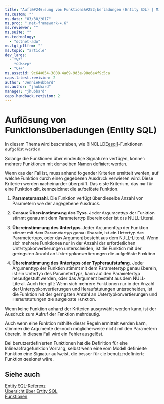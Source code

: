 ```yaml
---
title: "Aufl&#246;sung von Funktions&#252;berladungen (Entity SQL) | Microsoft Docs"
ms.custom: ""
ms.date: "03/30/2017"
ms.prod: ".net-framework-4.6"
ms.reviewer: ""
ms.suite: ""
ms.technology: 
  - "dotnet-ado"
ms.tgt_pltfrm: ""
ms.topic: "article"
dev_langs: 
  - "VB"
  - "CSharp"
  - "C++"
ms.assetid: 9c648054-3808-4a69-9d3e-98e6a4f9c5ca
caps.latest.revision: 2
author: "JennieHubbard"
ms.author: "jhubbard"
manager: "jhubbard"
caps.handback.revision: 2
---
```

# Aufl&#246;sung von Funktions&#252;berladungen (Entity SQL)
In diesem Thema wird beschrieben, wie [!INCLUDE[esql](../../../../../../includes/esql-md.md)]\-Funktionen aufgelöst werden.  
  
 Solange die Funktionen über eindeutige Signaturen verfügen, können mehrere Funktionen mit demselben Namen definiert werden.  
  
 Wenn das der Fall ist, muss anhand folgender Kriterien ermittelt werden, auf welche Funktion durch einen gegebenen Ausdruck verwiesen wird.  Diese Kriterien werden nacheinander überprüft.  Das erste Kriterium, das nur für eine Funktion gilt, kennzeichnet die aufgelöste Funktion.  
  
1.  **Parameteranzahl**.  Die Funktion verfügt über dieselbe Anzahl von Parametern wie der angegebene Ausdruck.  
  
2.  **Genaue Übereinstimmung des Typs**.  Jeder Argumenttyp der Funktion stimmt genau mit dem Parametertyp überein oder ist das NULL\-Literal.  
  
3.  **Übereinstimmung des Untertyps**.  Jeder Argumenttyp der Funktion stimmt mit dem Parametertyp genau überein, ist ein Untertyp des Parametertyps, oder das Argument besteht aus dem NULL\-Literal.  Wenn sich mehrere Funktionen nur in der Anzahl der erforderlichen Untertypkonvertierungen unterscheiden, ist die Funktion mit der geringsten Anzahl an Untertypkonvertierungen die aufgelöste Funktion.  
  
4.  **Übereinstimmung des Untertyps oder Typheraufstufung**.  Jeder Argumenttyp der Funktion stimmt mit dem Parametertyp genau überein, ist ein Untertyp des Parametertyps, kann auf den Parametertyp heraufgestuft werden, oder das Argument besteht aus dem NULL\-Literal.  Auch hier gilt: Wenn sich mehrere Funktionen nur in der Anzahl der Untertypkonvertierungen und Heraufstufungen unterscheiden, ist die Funktion mit der geringsten Anzahl an Untertypkonvertierungen und Heraufstufungen die aufgelöste Funktion.  
  
 Wenn keine Funktion anhand der Kriterien ausgewählt werden kann, ist der Ausdruck zum Aufruf der Funktion mehrdeutig.  
  
 Auch wenn eine Funktion mithilfe dieser Regeln ermittelt werden kann, stimmen die Argumente dennoch möglicherweise nicht mit den Parametern überein.  In diesem Fall wird ein Fehler ausgelöst.  
  
 Bei benutzerdefinierten Funktionen hat die Definition für eine Inlineabfragefunktion Vorrang, selbst wenn eine vom Modell definierte Funktion eine Signatur aufweist, die besser für die benutzerdefinierte Funktion geeignet wäre.  
  
## Siehe auch  
 [Entity SQL\-Referenz](../../../../../../docs/framework/data/adonet/ef/language-reference/entity-sql-reference.md)   
 [Übersicht über Entity SQL](../../../../../../docs/framework/data/adonet/ef/language-reference/entity-sql-overview.md)   
 [Funktionen](../../../../../../docs/framework/data/adonet/ef/language-reference/functions-entity-sql.md)